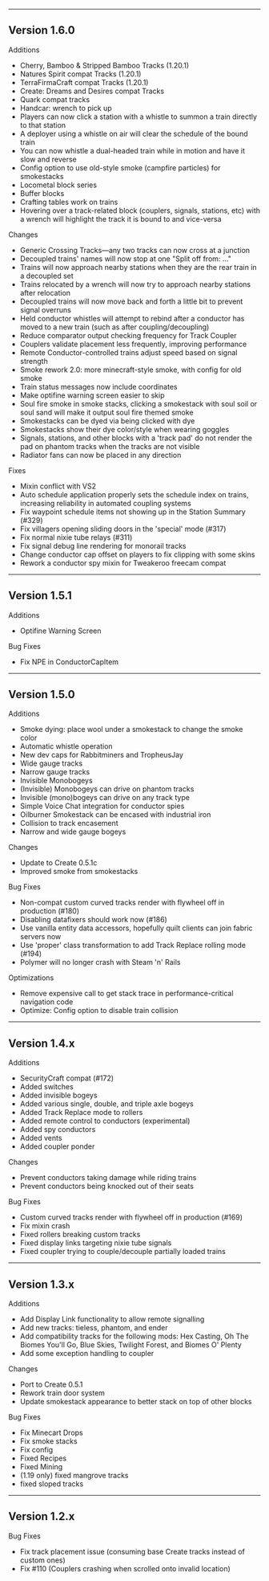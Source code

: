 ------------------------------------------------------
Version 1.6.0
------------------------------------------------------
Additions
- Cherry, Bamboo & Stripped Bamboo Tracks (1.20.1)
- Natures Spirit compat Tracks (1.20.1)
- TerraFirmaCraft compat Tracks (1.20.1)
- Create: Dreams and Desires compat Tracks
- Quark compat tracks
- Handcar: wrench to pick up
- Players can now click a station with a whistle to summon a train directly to that station
- A deployer using a whistle on air will clear the schedule of the bound train
- You can now whistle a dual-headed train while in motion and have it slow and reverse
- Config option to use old-style smoke (campfire particles) for smokestacks
- Locometal block series
- Buffer blocks
- Crafting tables work on trains
- Hovering over a track-related block (couplers, signals, stations, etc) with a wrench will highlight the track it is bound to and vice-versa

Changes
- Generic Crossing Tracks—any two tracks can now cross at a junction
- Decoupled trains' names will now stop at one "Split off from: ..."
- Trains will now approach nearby stations when they are the rear train in a decoupled set
- Trains relocated by a wrench will now try to approach nearby stations after relocation
- Decoupled trains will now move back and forth a little bit to prevent signal overruns
- Held conductor whistles will attempt to rebind after a conductor has moved to a new train (such as after coupling/decoupling)
- Reduce comparator output checking frequency for Track Coupler
- Couplers validate placement less frequently, improving performance
- Remote Conductor-controlled trains adjust speed based on signal strength
- Smoke rework 2.0: more minecraft-style smoke, with config for old smoke
- Train status messages now include coordinates
- Make optifine warning screen easier to skip
- Soul fire smoke in smoke stacks, clicking a smokestack with soul soil or soul sand will make it output soul fire themed smoke
- Smokestacks can be dyed via being clicked with dye
- Smokestacks show their dye color/style when wearing goggles
- Signals, stations, and other blocks with a 'track pad' do not render the pad on phantom tracks when the tracks are not visible
- Radiator fans can now be placed in any direction

Fixes
- Mixin conflict with VS2
- Auto schedule application properly sets the schedule index on trains, increasing reliability in automated coupling systems
- Fix waypoint schedule items not showing up in the Station Summary (#329)
- Fix villagers opening sliding doors in the 'special' mode (#317)
- Fix normal nixie tube relays (#311)
- Fix signal debug line rendering for monorail tracks
- Change conductor cap offset on players to fix clipping with some skins
- Rework a conductor spy mixin for Tweakeroo freecam compat
------------------------------------------------------
Version 1.5.1
------------------------------------------------------
Additions
- Optifine Warning Screen

Bug Fixes
- Fix NPE in ConductorCapItem
------------------------------------------------------
Version 1.5.0
------------------------------------------------------
Additions
- Smoke dying: place wool under a smokestack to change the smoke color
- Automatic whistle operation
- New dev caps for Rabbitminers and TropheusJay
- Wide gauge tracks
- Narrow gauge tracks
- Invisible Monobogeys
- (Invisible) Monobogeys can drive on phantom tracks
- Invisible (mono)bogeys can drive on any track type
- Simple Voice Chat integration for conductor spies
- Oilburner Smokestack can be encased with industrial iron
- Collision to track encasement
- Narrow and wide gauge bogeys

Changes
- Update to Create 0.5.1c
- Improved smoke from smokestacks

Bug Fixes
- Non-compat custom curved tracks render with flywheel off in production (#180)
- Disabling datafixers should work now (#186)
- Use vanilla entity data accessors, hopefully quilt clients can join fabric servers now
- Use 'proper' class transformation to add Track Replace rolling mode (#194)
- Polymer will no longer crash with Steam 'n' Rails

Optimizations
- Remove expensive call to get stack trace in performance-critical navigation code
- Optimize: Config option to disable train collision
------------------------------------------------------
Version 1.4.x
------------------------------------------------------
Additions
- SecurityCraft compat (#172)
- Added switches
- Added invisible bogeys
- Added various single, double, and triple axle bogeys
- Added Track Replace mode to rollers
- Added remote control to conductors (experimental)
- Added spy conductors
- Added vents
- Added coupler ponder

Changes
- Prevent conductors taking damage while riding trains
- Prevent conductors being knocked out of their seats

Bug Fixes
- Custom curved tracks render with flywheel off in production (#169)
- Fix mixin crash
- Fixed rollers breaking custom tracks
- Fixed display links targeting nixie tube signals
- Fixed coupler trying to couple/decouple partially loaded trains
------------------------------------------------------
Version 1.3.x
------------------------------------------------------
Additions
- Add Display Link functionality to allow remote signalling
- Add new tracks: tieless, phantom, and ender
- Add compatibility tracks for the following mods: Hex Casting, Oh The Biomes You'll Go, Blue Skies, Twilight Forest, and Biomes O' Plenty
- Add some exception handling to coupler

Changes
- Port to Create 0.5.1
- Rework train door system
- Update smokestack appearance to better stack on top of other blocks

Bug Fixes
- Fix Minecart Drops
- Fix smoke stacks
- Fix config
- Fixed Recipes
- Fixed Mining
- (1.19 only) fixed mangrove tracks
- fixed sloped tracks
------------------------------------------------------
Version 1.2.x
------------------------------------------------------
Bug Fixes
- Fix track placement issue (consuming base Create tracks instead of custom ones)
- Fix #110 (Couplers crashing when scrolled onto invalid location)